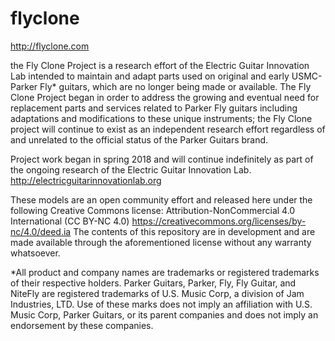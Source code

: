 # flyclone
http://flyclone.com

the Fly Clone Project is a research effort of the Electric Guitar Innovation Lab intended to maintain and adapt parts used on original and early USMC-Parker Fly* guitars, which are no longer being made or available. ‪The Fly Clone Project began in order to address the growing and eventual need for replacement parts and services related to Parker Fly guitars including adaptations and modifications to these unique instruments;‬ the Fly Clone project will continue to exist as an independent research effort regardless of and unrelated to the official status of the Parker Guitars brand.

Project work began in spring 2018 and will continue indefinitely as part of the ongoing research of the Electric Guitar Innovation Lab. http://electricguitarinnovationlab.org 

These models are an open community effort and released here under the following Creative Commons license: Attribution-NonCommercial 4.0 International (CC BY-NC 4.0) 
https://creativecommons.org/licenses/by-nc/4.0/deed.ia 
The contents of this repository are in development and are made available through the aforementioned license without any warranty whatsoever. 

*All product and company names are trademarks or registered trademarks of their respective holders. Parker Guitars, Parker, Fly, Fly Guitar, and NiteFly are registered trademarks of U.S. Music Corp, a division of Jam Industries, LTD. Use of these marks does not imply an affiliation with U.S. Music Corp, Parker Guitars, or its parent companies and does not imply an endorsement by these companies.
